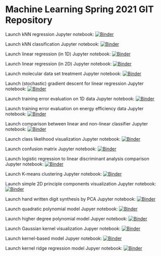 # Machine Learning Spring 2021 GIT Repository

Launch kNN regression Jupyter notebook: 
[![Binder](https://mybinder.org/badge.svg)](https://mybinder.org/v2/gh/zaspel/MachineLearningSpring2021.git/main?filepath=kNN_regression.ipynb)

Launch kNN classification Jupyter notebook: 
[![Binder](https://mybinder.org/badge.svg)](https://mybinder.org/v2/gh/zaspel/MachineLearningSpring2021.git/main?filepath=kNN_classification.ipynb)

Launch linear regression (in 1D) Jupyter notebook: 
[![Binder](https://mybinder.org/badge.svg)](https://mybinder.org/v2/gh/zaspel/MachineLearningSpring2021.git/main?filepath=linear_regression_1d.ipynb)

Launch linear regression (in 2D) Jupyter notebook: 
[![Binder](https://mybinder.org/badge.svg)](https://mybinder.org/v2/gh/zaspel/MachineLearningSpring2021.git/main?filepath=linear_regression_2d.ipynb)

Launch molecular data set treatment Jupyter notebook: 
[![Binder](https://mybinder.org/badge.svg)](https://mybinder.org/v2/gh/zaspel/MachineLearningSpring2021.git/main?filepath=data_set_molecules.ipynb)

Launch (stochastic) gradient descent for linear regression Jupyter notebook: 
[![Binder](https://mybinder.org/badge.svg)](https://mybinder.org/v2/gh/zaspel/MachineLearningSpring2021.git/main?filepath=gradient_descent_linear_regression.ipynb)

Launch training error evaluation on 1D data Jupyter notebook: 
[![Binder](https://mybinder.org/badge.svg)](https://mybinder.org/v2/gh/zaspel/MachineLearningSpring2021.git/main?filepath=training_error.ipynb)

Launch training error evaluation on energy efficiency data Jupyter notebook: 
[![Binder](https://mybinder.org/badge.svg)](https://mybinder.org/v2/gh/zaspel/MachineLearningSpring2021.git/main?filepath=training_error_energy_efficiency.ipynb)

Launch comparison between linear and non-linear classifier Jupyter notebook: 
[![Binder](https://mybinder.org/badge.svg)](https://mybinder.org/v2/gh/zaspel/MachineLearningSpring2021.git/main?filepath=linear_vs_nonlinear_classification.ipynb)

Launch class likelihood visualization Jupyter notebook: 
[![Binder](https://mybinder.org/badge.svg)](https://mybinder.org/v2/gh/zaspel/MachineLearningSpring2021.git/main?filepath=class_likelihood.ipynb)

Launch confusion matrix Jupyter notebook: 
[![Binder](https://mybinder.org/badge.svg)](https://mybinder.org/v2/gh/zaspel/MachineLearningSpring2021.git/main?filepath=confusion_matrix.ipynb)

Launch logistic regression to linear discriminant analysis comparison Jupyter notebook: 
[![Binder](https://mybinder.org/badge.svg)](https://mybinder.org/v2/gh/zaspel/MachineLearningSpring2021.git/main?filepath=logistic_regression_vs_lda.ipynb)

Launch K-means clustering Jupyter notebook:
[![Binder](https://mybinder.org/badge.svg)](https://mybinder.org/v2/gh/zaspel/MachineLearningSpring2021.git/main?filepath=kMeans_clustering.ipynb)

Launch simple 2D principle components visualization Jupyter notebook:
[![Binder](https://mybinder.org/badge.svg)](https://mybinder.org/v2/gh/zaspel/MachineLearningSpring2021.git/main?filepath=PCA_principle_components_2d.ipynb)

Launch hand written digit synthesis by PCA Jupyter notebook:
[![Binder](https://mybinder.org/badge.svg)](https://mybinder.org/v2/gh/zaspel/MachineLearningSpring2021.git/main?filepath=PCA_synthesis.ipynb)

Launch quadratic polynomial model Jupyer notebook:
[![Binder](https://mybinder.org/badge.svg)](https://mybinder.org/v2/gh/zaspel/MachineLearningSpring2021.git/main?filepath=quadratic_polynomial_model_1d.ipynb)

Launch higher degree polynomial model Jupyer notebook:
[![Binder](https://mybinder.org/badge.svg)](https://mybinder.org/v2/gh/zaspel/MachineLearningSpring2021.git/main?filepath=polynomial_model_2d.ipynb)

Launch Gaussian kernel visualization Jupyer notebook:
[![Binder](https://mybinder.org/badge.svg)](https://mybinder.org/v2/gh/zaspel/MachineLearningSpring2021.git/main?filepath=gaussian_kernel.ipynb)

Launch kernel-based model Jupyer notebook:
[![Binder](https://mybinder.org/badge.svg)](https://mybinder.org/v2/gh/zaspel/MachineLearningSpring2021.git/main?filepath=kernel_regression.ipynb)

Launch kernel ridge regression model Jupyer notebook:
[![Binder](https://mybinder.org/badge.svg)](https://mybinder.org/v2/gh/zaspel/MachineLearningSpring2021.git/main?filepath=kernel_ridge_regression.ipynb)

